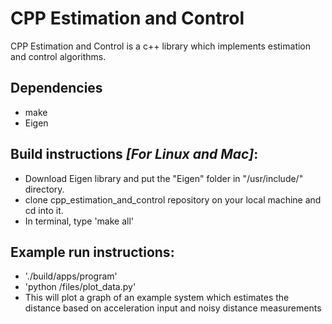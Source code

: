 # CPP Estimation and Control
CPP Estimation and Control is a c++ library which implements estimation and control algorithms.

## Dependencies
* make
* Eigen

## Build instructions _[For Linux and Mac]_:
* Download Eigen library and put the "Eigen" folder in "/usr/include/" directory.
* clone cpp_estimation_and_control repository on your local machine and cd into it.
* In terminal, type 'make all'

## Example run instructions:
* './build/apps/program'
* 'python /files/plot_data.py'
* This will plot a graph of an example system which estimates the distance based on acceleration input and noisy distance measurements
